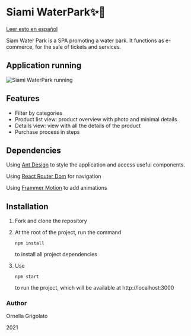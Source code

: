 
# Siami WaterPark✨👙

[Leer esto en español](https://github.com/OrnellaGrigolato/Siami_WaterPark/blob/main/README.md)

Siam Water Park is a SPA promoting a water park. It functions as e-commerce, for the sale of tickets and services.

## Application running

![Siami WaterPark running](https://github.com/OrnellaGrigolato/Siami_WaterPark/blob/main/Siami_Waterpark_Running.gif)


## Features

- Filter by categories
- Product list view: product overview with photo and minimal details
- Details view: view with all the details of the product
- Purchase process in steps

## Dependencies

Using [Ant Design](https://ant.design/) to style the application and access useful components.

Using [React Router Dom](https://reactrouter.com/) for navigation

Using [Frammer Motion](https://www.framer.com/motion/) to add animations

## Installation

1. Fork and clone the repository

2. At the root of the project, run the command

   ```
   npm install
   ```
   to install all project dependencies

3. Use 

   ```
   npm start
   ```

   to run the project, which will be available at http://localhost:3000


### Author

Ornella Grigolato

2021


